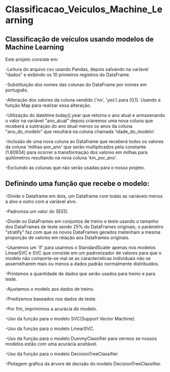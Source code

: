 # Classificacao_Veiculos_Machine_Learning

## Classificação de veículos usando modelos de Machine Learning

Este projeto consiste em:

-Leitura do arquivo csv usando Pandas, depois salvando na variável "dados" e exibindo os 10 primeiros registros do DataFrame.

-Substituição dos nomes das colunas do DataFrame por nomes em português.

-Alteração dos valores da coluna vendido ('no', 'yes') para (0,1). Usando a função Map para realizar essa alteração.

-Utilização do datetime.today().year que retorna o ano atual e armazenando o valor na variável "ano_atual" depois criaremos uma nova coluna que receberá a subtração do ano atual menos os anos da coluna "ano_do_modelo" que resultará na coluna chamada 'idade_do_modelo'.

-Inclusão de uma nova coluna ao Dataframe que receberá todos os valores da coluna 'milhas-por_ano' que serão multiplicados pela constante (1.60934) para ocorrer a transformação dos valores em milhas para quilômetros resultando na nova coluna 'km_por_ano'.

-Excluindo as colunas que não serão usadas para o nosso projeto.

## Definindo uma função que recebe o modelo:

-Divide o Dataframe em dois, um Dataframe com todas as variáveis menos a alvo e outro com a variável alvo.

-Padroniza um valor do SEED.

-Divide os DataFrames em conjuntos de treino e teste usando o tamanho dos DataFrames de teste sendo 25% do DataFrames originais, o parâmetro "stratify" faz com que os novos DataFrames gerados matenham a mesma proporção de valores em relação aos Dataframes originais.

-Usaremos um 'if' para usarmos o StandardScaler apenas nos modelos LinearSVC e SVC que consiste em um padronizador de valores para que o modelo não comporte-se mal se as características individuais não se assemelharem mais ou menos a dados padrão normalmente distribuídos.

-Printamos a quantidade de dados que serão usados para treino e para teste.

-Ajustamos o modelo aos dados de treino.

-Predizemos baseados nos dados de teste.

-Por fim, imprimimos a acurácia do modelo.


-Uso da função para o modelo SVC(Support Vector Machine).

-Uso da função para o modelo LinearSVC.

-Uso da função para o modelo DummyClassifier para vermos se nossos modelos estão com uma acurácia aceitável.

-Uso da função para o modelo DecisionTreeClassifier.

-Plotagem gráfica da árvore de decisão do modelo DecisionTreeClassifier.
